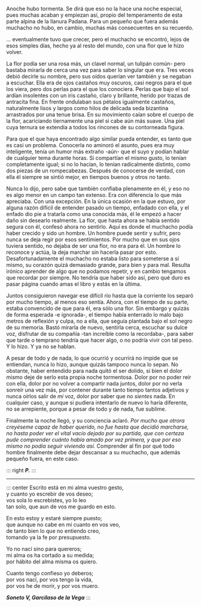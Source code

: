 Anoche hubo tormenta. Se dirá que eso no la hace una noche especial, pues muchas acaban y empiezan así, propio del temperamento de esta parte alpina de la llanura Padana. Para un pequeño que fuera además muchacho no hubo, en cambio, muchas más consecuentes en su recuerdo.

... eventualmente tuvo que crecer, pero el muchacho se encontró, lejos de esos simples días, hecho ya al resto del mundo, con una flor que le hizo volver.

La flor podía ser una rosa más, un clavel normal, un tulipán común- pero bastaba mirarla de cerca una vez para saber lo singular que era. Tres veces debió decirle su nombre, pero sus oídos querían ver también y se negaban a escuchar. Ella era de ojos castaños muy oscuros, casi negros para el que los viera, pero dos perlas para el que los conociera. Perlas que bajo el sol ardían insolentes con un iris castaño, claro y brillante, herido por trazas de antracita fina. En frente ondulaban sus pétalos igualmente castaños, naturalmente lisos y largos como hilos de delicada seda bizantina arrastrados por una tenue brisa. En su movimiento caían sobre el cuerpo de la flor, acariciando tiernamente una piel si cabe aún más suave. Una piel cuya ternura se extendía a todos los rincones de su contorneada figura.

Para que el que haya encontrado algo similar pueda entender, es tanto que es casi un problema. Conocerla no aminoró el asunto, pues era muy inteligente, tenía un humor más extraño -aún- que el suyo y podían hablar de cualquier tema durante horas. Si compartían el mismo gusto, lo tenían completamente igual; si no lo hacían, lo tenían radicalmente distinto, como dos piezas de un rompecabezas. Después de conocerse de verdad, con ella él siempre se sintió mejor, en tiempos buenos y otros no tanto. 

Nunca lo dijo, pero sabe que también confiaba plenamente en él, y eso no es algo menor en un campo tan extenso. Era con diferencia lo que más apreciaba. Con una excepción. En la única ocasión en la que estuvo, por alguna razón difícil de entender pasado un tiempo, enfadado con ella, y el enfado dio pie a tratarla como una conocida más, él le empezó a hacer daño sin desearlo realmente. La flor, que hasta ahora se había sentido segura con él, confesó ahora no sentirlo. Aquí es donde el muchacho podía haber crecido y sido un hombre. Un hombre puede sentir y sufrir, pero nunca se deja regir por esos sentimientos. Por mucho que en sus ojos tuviera sentido, no dejaba de ser una flor, no era para él. Un hombre lo reconoce y actúa, la deja marchar sin hacerla pasar por esto. Desafortunadamente el muchacho no estaba listo para someterse a sí mismo, su corazón quizá demasiado grande, para bien y para mal. Resulta irónico aprender de algo que no podamos repetir, y en cambio tengamos que recordar por siempre. No tendría que haber sido así, pero qué duro es pasar página cuando amas el libro y estás en la última.

Juntos consiguieron navegar ese difícil río hasta que la corriente los separó por mucho tiempo, al menos eso sentía. Ahora, con el tiempo de su parte, estaba convencido de que para él, era sólo una flor. Sin embargo y quizás de forma esperada -e ignorada-, el tiempo había enterrado lo malo bajo metros de reflexión y culpa, no a ella, que seguía plantada bajo el sol negro de su memoria. Bastó mirarla de nuevo, sentirla cerca, escuchar su dulce voz, disfrutar de su compañía -tan increíble como la recordaba-, para saber que tarde o temprano tendría que hacer algo, o no podría vivir con tal peso. Y lo hizo. Y ya no se hablan.

A pesar de todo y de nada, lo que ocurrió y ocurrirá no impide que se entiendan, nunca lo hizo, aunque quizás tampoco nunca lo sepan. No obstante, haber entendido para nada quitó el ser dolido, si bien el dolor mismo deje de serlo esta propia noche tormentosa. Dolor por no poder reír con ella, dolor por no volver a compartir nada juntos, dolor por no verla sonreír una vez más, por contener durante tanto tiempo tantos adjetivos y nunca oírlos salir de *mi* voz, dolor por saber que no *sientes* nada. En cualquier caso, y aunque si pudiera intentarlo de nuevo lo haría diferente, no se arrepiente, porque a pesar de todo y de nada, fue sublime.

Finalmente la noche llegó, y su conciencia aclaró. *Por mucho que otrora creyéseme capaz de haber querido, no fue hasta que decidió marcharse, no hasta poder ver el vital vacío dejado por su partida, que con certeza pude comprender cuánto había amado por vez primera, y que por eso mismo no podía seguir viviendo así.* Comprender al fin por qué todo hombre finalmente debe dejar descansar a su muchacho, que además pequeño fuera, en este caso.

::: right
***P.***
:::

---

::: center
Escrito está en mi alma vuestro gesto,  
y cuanto yo escrebir de vos deseo;  
vos sola lo escrebistes, yo lo leo  
tan solo, que aun de vos me guardo en esto.  

En esto estoy y estaré siempre puesto;  
que aunque no cabe en mí cuanto en vos veo,  
de tanto bien lo que no entiendo creo,  
tomando ya la fe por presupuesto.

Yo no nací sino para quereros;  
mi alma os ha cortado a su medida;  
por hábito del alma misma os quiero.

Cuanto tengo confieso yo deberos;  
por vos nací, por vos tengo la vida,  
por vos he de morir, y por vos muero.

***Soneto V, Garcilaso de la Vega***
:::